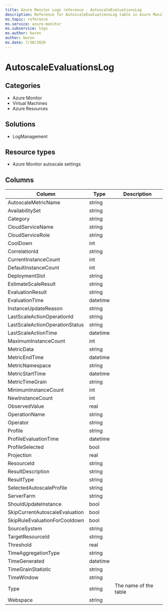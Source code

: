 ```yaml
---
title: Azure Monitor Logs reference - AutoscaleEvaluationsLog
description: Reference for AutoscaleEvaluationsLog table in Azure Monitor Logs.
ms.topic: reference
ms.service: azure-monitor
ms.subservice: logs
ms.author: bwren
author: bwren
ms.date: 7/30/2020
---
```


# AutoscaleEvaluationsLog

 

## Categories

- Azure Monitor
- Virtual Machines
- Azure Resources
## Solutions

- LogManagement
## Resource types

- Azure Monitor autoscale settings




## Columns

|Column|Type|Description|
|---|---|---|
|AutoscaleMetricName|string||
|AvailabilitySet|string||
|Category|string||
|CloudServiceName|string||
|CloudServiceRole|string||
|CoolDown|int||
|CorrelationId|string||
|CurrentInstanceCount|int||
|DefaultInstanceCount|int||
|DeploymentSlot|string||
|EstimateScaleResult|string||
|EvaluationResult|string||
|EvaluationTime|datetime||
|InstanceUpdateReason|string||
|LastScaleActionOperationId|string||
|LastScaleActionOperationStatus|string||
|LastScaleActionTime|datetime||
|MaximumInstanceCount|int||
|MetricData|string||
|MetricEndTime|datetime||
|MetricNamespace|string||
|MetricStartTime|datetime||
|MetricTimeGrain|string||
|MinimumInstanceCount|int||
|NewInstanceCount|int||
|ObservedValue|real||
|OperationName|string||
|Operator|string||
|Profile|string||
|ProfileEvaluationTime|datetime||
|ProfileSelected|bool||
|Projection|real||
|ResourceId|string||
|ResultDescription|string||
|ResultType|string||
|SelectedAutoscaleProfile|string||
|ServerFarm|string||
|ShouldUpdateInstance|bool||
|SkipCurrentAutoscaleEvaluation|bool||
|SkipRuleEvaluationForCooldown|bool||
|SourceSystem|string||
|TargetResourceId|string||
|Threshold|real||
|TimeAggregationType|string||
|TimeGenerated|datetime||
|TimeGrainStatistic|string||
|TimeWindow|string||
|Type|string|The name of the table|
|Webspace|string||
